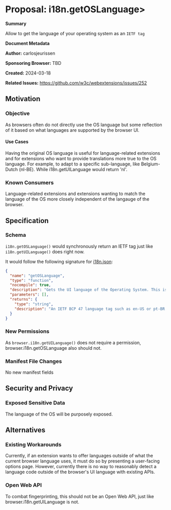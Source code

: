 # Proposal: i18n.getOSLanguage>

**Summary**

Allow to get the language of your operating system as an `IETF tag`

**Document Metadata**

**Author:** carlosjeurissen

**Sponsoring Browser:** TBD

**Created:** 2024-03-18

**Related Issues:** https://github.com/w3c/webextensions/issues/252

## Motivation

### Objective

As browsers often do not directly use the OS language but some reflection of it based on what languages are supported by the browser UI.

#### Use Cases

Having the original OS language is useful for language-related extensions and for extensions who want to provide translations more true to the OS language. For example, to adapt to a specific sub-language, like Belgium-Dutch (nl-BE). While i18n.getUILanguage would return 'nl'.

### Known Consumers

Language-related extensions and extensions wanting to match the language of the OS more closely independent of the langauge of the browser.

## Specification

### Schema

`i18n.getOSLanguage()` would synchronously return an IETF tag just like `i18n.getUILanguage()` does right now.

It would follow the following signature for [i18n.json](https://chromium.googlesource.com/chromium/src/+/refs/heads/main/extensions/common/api/i18n.json):


```json
{
  "name": "getOSLanguage",
  "type": "function",
  "nocompile": true,
  "description": "Gets the UI language of the Operating System. This is different from $(ref:i18n.getUILanguage) which returns the UI language of the web browser.",
  "parameters": [],
  "returns": {
    "type": "string",
    "description": "An IETF BCP 47 language tag such as en-US or pt-BR."
  }
}
```

### New Permissions

As `browser.i18n.getUILanguage()` does not require a permission, browser.i18n.getOSLanguage also should not.

### Manifest File Changes

No new manifest fields

## Security and Privacy

### Exposed Sensitive Data

The language of the OS will be purposely exposed.

## Alternatives

### Existing Workarounds

Currently, if an extension wants to offer languages outside of what the current browser language uses, it must do so by presenting a user-facing options page. However, currently there is no way to reasonably detect a language code outside of the browser's UI language with existing APIs.

### Open Web API

To combat fingerprinting, this should not be an Open Web API, just like browser.i18n.getUILanguage is not.
